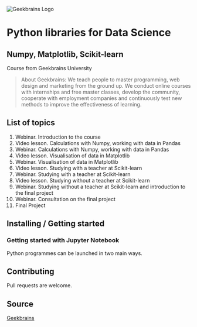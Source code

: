 ![Geekbrains Logo](https://github.com/ilyastartsdata/introductiontopython/blob/master/gb.png)

# Python libraries for Data Science

## Numpy, Matplotlib, Scikit-learn

Course from Geekbrains University

> About Geekbrains: We teach people to master programming, web design and marketing from the ground up. We conduct online courses with internships and free master classes, develop the community, cooperate with employment companies and continuously test new methods to improve the effectiveness of learning.

## List of topics

1. Webinar. Introduction to the course
2. Video lesson. Calculations with Numpy, working with data in Pandas
3. Webinar. Calculations with Numpy, working with data in Pandas
4. Video lesson. Visualisation of data in Matplotlib
5. Webinar. Visualisation of data in Matplotlib
6. Video lesson. Studying with a teacher at Scikit-learn
7. Webinar. Studying with a teacher at Scikit-learn
8. Video lesson. Studying without a teacher at Scikit-learn
9. Webinar. Studying without a teacher at Scikit-learn and introduction to the final project
10. Webinar. Consultation on the final project
11. Final Project

## Installing / Getting started

### Getting started with Jupyter Notebook

Python programmes can be launched in two main ways.

## Contributing

Pull requests are welcome.

## Source

[Geekbrains](https://geekbrains.ru)
